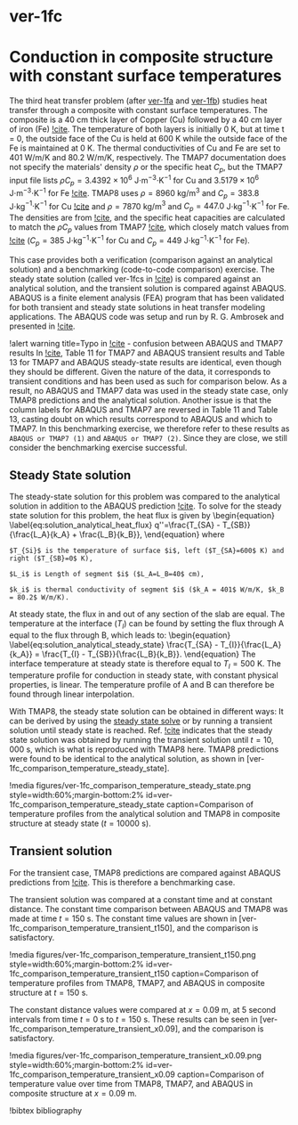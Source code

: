 # ver-1fc

# Conduction in composite structure with constant surface temperatures

The third heat transfer problem (after [ver-1fa](ver-1fa.md) and [ver-1fb](ver-1fb.md)) studies heat transfer through a composite with constant surface temperatures.
The composite is a 40 cm thick layer of Copper (Cu) followed by a 40 cm layer of iron (Fe) [!cite](ambrosek2008verification).
The temperature of both layers is initially 0 K, but at time t = 0, the outside face of the Cu is held at 600 K while the outside face of the Fe is maintained at 0 K.
The thermal conductivities of Cu and Fe are set to 401 W/m/K and 80.2 W/m/K, respectively. The TMAP7 documentation does not specify the materials' density $\rho$ or the specific heat $C_p$, but the TMAP7 input file lists $\rho C_p = 3.4392 \times 10^6$ J$\cdot$m$^{-3}\cdot$K$^{-1}$ for Cu and $3.5179 \times 10^6$ J$\cdot$m$^{-3}\cdot$K$^{-1}$ for Fe [!cite](ambrosek2008verification). TMAP8 uses $\rho = 8960$ kg/m$^{3}$ and $C_p =  383.8$ J$\cdot$kg$^{-1}\cdot$K$^{-1}$ for Cu [!cite]() and $\rho = 7870$ kg/m$^{3}$ and $C_p = 447.0$ J$\cdot$kg$^{-1}\cdot$K$^{-1}$ for Fe. The densities are from [!cite](Haynes2015), and the specific heat capacities are calculated to match the $\rho C_p$ values from TMAP7 [!cite](ambrosek2008verification), which closely match values from [!cite](Haynes2015) ($C_p =  385$ J$\cdot$kg$^{-1}\cdot$K$^{-1}$ for Cu and $C_p =  449$ J$\cdot$kg$^{-1}\cdot$K$^{-1}$ for Fe).

This case provides both a verification (comparison against an analytical solution) and a benchmarking (code-to-code comparison) exercise. The steady state solution (called ver-1fcs in [!cite](ambrosek2008verification)) is compared against an analytical solution, and the transient solution is compared against ABAQUS. ABAQUS is a finite element analysis (FEA) program that has been validated for both transient and steady state solutions in heat transfer modeling applications. The ABAQUS code was setup and run by R. G. Ambrosek and presented in [!cite](ambrosek2008verification).

!alert warning title=Typo in [!cite](ambrosek2008verification) - confusion between ABAQUS and TMAP7 results
In [!cite](longhurst1992verification), Table 11 for TMAP7 and ABAQUS transient results and Table 13 for TMAP7 and ABAQUS steady-state results are identical, even though they should be different. Given the nature of the data, it corresponds to transient conditions and has been used as such for comparison below. As a result, no ABAQUS and TMAP7 data was used in the steady state case, only TMAP8 predictions and the analytical solution.
Another issue is that the column labels for ABAQUS and TMAP7 are reversed in Table 11 and Table 13, casting doubt on which results correspond to ABAQUS and which to TMAP7. In this benchmarking exercise, we therefore refer to these results as `ABAQUS or TMAP7 (1)` and `ABAQUS or TMAP7 (2)`. Since they are close, we still consider the benchmarking exercise successful.

## Steady State solution

The steady-state solution for this problem was compared to the analytical solution in addition to the ABAQUS prediction [!cite](ambrosek2008verification).
To solve for the steady state solution for this problem, the heat flux is given by
\begin{equation} \label{eq:solution_analytical_heat_flux}
q''=\frac{T_{SA} - T_{SB}}{\frac{L_A}{k_A} + \frac{L_B}{k_B}},
\end{equation}
where

    $T_{Si}$ is the temperature of surface $i$, left ($T_{SA}=600$ K) and right ($T_{SB}=0$ K),

    $L_i$ is Length of segment $i$ ($L_A=L_B=40$ cm),

    $k_i$ is thermal conductivity of segment $i$ ($k_A = 401$ W/m/K, $k_B = 80.2$ W/m/K).

At steady state, the flux in and out of any section of the slab are equal.
The temperature at the interface ($T_I$) can be found by setting the flux through A equal to the flux
through B, which leads to:
\begin{equation} \label{eq:solution_analytical_steady_state}
\frac{T_{SA} - T_{I}}{\frac{L_A}{k_A}} = \frac{T_{I} - T_{SB}}{\frac{L_B}{k_B}}.
\end{equation}
The interface temperature at steady state is therefore equal to $T_I = 500$ K. The temperature profile
for conduction in steady state, with constant physical properties, is linear. The temperature
profile of A and B can therefore be found through linear interpolation.

With TMAP8, the steady state solution can be obtained in different ways: It can be derived by using the [steady state solve](source/executioners/Steady.md) or by running a transient solution until steady state is reached.
Ref. [!cite](ambrosek2008verification) indicates that the steady state solution was obtained by running the transient solution until $t=10,000$ s, which is what is reproduced with TMAP8 here.
TMAP8 predictions were found to be identical to the analytical solution, as shown in
[ver-1fc_comparison_temperature_steady_state].

!media figures/ver-1fc_comparison_temperature_steady_state.png
    style=width:60%;margin-bottom:2%
    id=ver-1fc_comparison_temperature_steady_state
    caption=Comparison of temperature profiles from the analytical solution and TMAP8 in composite structure at steady state ($t = 10000$ s).

## Transient solution

For the transient case, TMAP8 predictions are compared against ABAQUS predictions from [!cite](ambrosek2008verification). This is therefore a benchmarking case.

The transient solution was compared at a constant time and at constant distance. The constant time
comparison between ABAQUS and TMAP8 was made at time $t = 150$ s. The constant time
values are shown in [ver-1fc_comparison_temperature_transient_t150], and the comparison is satisfactory.

!media figures/ver-1fc_comparison_temperature_transient_t150.png
    style=width:60%;margin-bottom:2%
    id=ver-1fc_comparison_temperature_transient_t150
    caption=Comparison of temperature profiles from TMAP8, TMAP7, and ABAQUS in composite structure at $t = 150$ s.

The constant distance values were compared at $x = 0.09$ m, at 5 second intervals from time
$t = 0$ s to $t = 150$ s. These results can be seen in [ver-1fc_comparison_temperature_transient_x0.09], and the comparison is satisfactory.

!media figures/ver-1fc_comparison_temperature_transient_x0.09.png
    style=width:60%;margin-bottom:2%
    id=ver-1fc_comparison_temperature_transient_x0.09
    caption=Comparison of temperature value over time from TMAP8, TMAP7, and ABAQUS in composite structure at $x = 0.09$ m.

!bibtex bibliography
